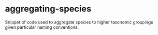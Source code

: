 # aggregating-species
Snippet of code used to aggregate species to higher taxonomic groupings given particular naming conventions.
